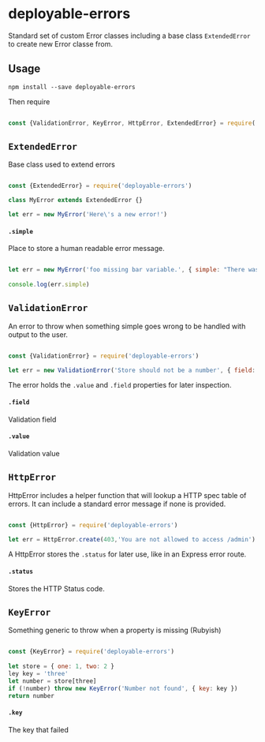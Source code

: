 # deployable-errors

Standard set of custom Error classes including a base class `ExtendedError` to create new Error classe from. 

## Usage

    npm install --save deployable-errors

Then require

```javascript 

const {ValidationError, KeyError, HttpError, ExtendedError} = require('deployable-errors')

```

## `ExtendedError`

Base class used to extend errors


``` javascript

const {ExtendedError} = require('deployable-errors')

class MyError extends ExtendedError {}

let err = new MyError('Here\'s a new error!')

```


#### `.simple`

Place to store a human readable error message.

``` javascript

let err = new MyError('foo missing bar variable.', { simple: "There was problem with foo" })
   
console.log(err.simple)

```

## `ValidationError`

An error to throw when something simple goes wrong to be handled with output to the user. 

``` javascript

const {ValidationError} = require('deployable-errors')

let err = new ValidationError('Store should not be a number', { field: 'store', value: 9 })

```

The error holds the `.value` and `.field` properties for later inspection.

#### `.field`

Validation field

#### `.value`

Validation value


## `HttpError`

HttpError includes a helper function that will lookup a HTTP spec table of errors.
It can include a standard error message if none is provided.

``` javascript

const {HttpError} = require('deployable-errors')

let err = HttpError.create(403,'You are not allowed to access /admin')

```

A HttpError stores the `.status` for later use, like in an Express error route.

#### `.status`

Stores the HTTP Status code.
 
## `KeyError`

Something generic to throw when a property is missing (Rubyish)

``` javascript

const {KeyError} = require('deployable-errors')
  
let store = { one: 1, two: 2 }
ley key = 'three'
let number = store[three]
if (!number) throw new KeyError('Number not found', { key: key })
return number

```

#### `.key`

The key that failed

